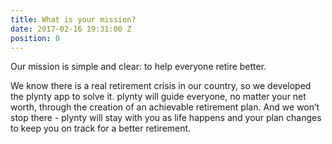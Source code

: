 ```yaml
---
title: What is your mission?
date: 2017-02-16 19:31:00 Z
position: 0
---
```


Our mission is simple and clear: to help everyone retire better.  

We know there is a real retirement crisis in our country, so we developed the plynty app to solve it. plynty will guide everyone, no matter your net worth, through the creation of an achievable retirement plan. And we won’t stop there - plynty will stay with you as life happens and your plan changes to keep you on track for a better retirement.